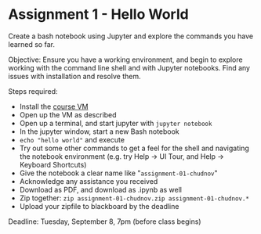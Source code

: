 # Assignment 1 - Hello World

Create a bash notebook using Jupyter and explore the commands you
have learned so far.

Objective: Ensure you have a working environment, and begin to
explore working with the command line shell and with Jupyter
notebooks. Find any issues with installation and resolve them.

Steps required:

* Install the [course VM](https://github.com/dchud/warehousing-course/blob/master/README-vm-installation.txt)
* Open up the VM as described
* Open up a terminal, and start jupyter with ```jupyter notebook```
* In the jupyter window, start a new Bash notebook
* ```echo "hello world"``` and execute
* Try out some other commands to get a feel for the shell and navigating the notebook environment (e.g. try Help -> UI Tour, and Help -> Keyboard Shortcuts)
* Give the notebook a clear name like "```assignment-01-chudnov```"
* Acknowledge any assistance you received
* Download as PDF, and download as .ipynb as well
* Zip together: ```zip assignment-01-chudnov.zip assignment-01-chudnov.*```
* Upload your zipfile to blackboard by the deadline

Deadline: Tuesday, September 8, 7pm (before class begins)
